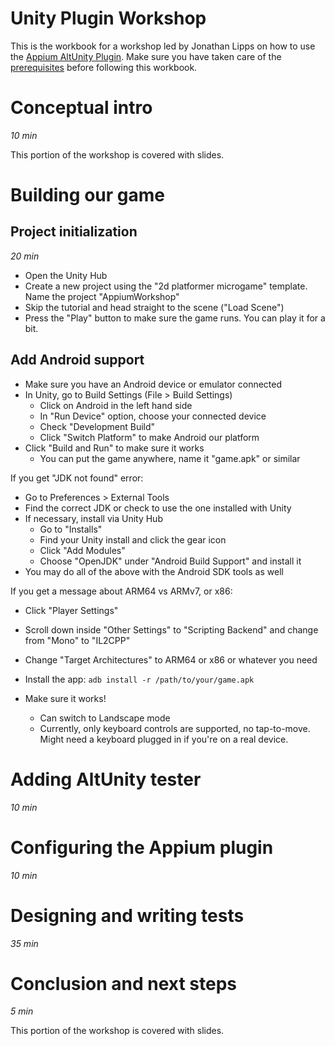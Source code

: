 # Unity Plugin Workshop

This is the workbook for a workshop led by Jonathan Lipps on how to use the [Appium AltUnity Plugin](https://github.com/projectxyzio/appium-altunity-lugin). Make sure you have taken care of the [prerequisites](prereqs.md) before following this workbook.

# Conceptual intro

*10 min*

This portion of the workshop is covered with slides.

# Building our game

## Project initialization

*20 min*

* Open the Unity Hub
* Create a new project using the "2d platformer microgame" template. Name the project "AppiumWorkshop"
* Skip the tutorial and head straight to the scene ("Load Scene")
* Press the "Play" button to make sure the game runs. You can play it for a bit.

## Add Android support

* Make sure you have an Android device or emulator connected
* In Unity, go to Build Settings (File > Build Settings)
    * Click on Android in the left hand side
    * In "Run Device" option, choose your connected device
    * Check "Development Build"
    * Click "Switch Platform" to make Android our platform
* Click "Build and Run" to make sure it works
    * You can put the game anywhere, name it "game.apk" or similar

If you get "JDK not found" error:
* Go to Preferences > External Tools
* Find the correct JDK or check to use the one installed with Unity
* If necessary, install via Unity Hub
    * Go to "Installs"
    * Find your Unity install and click the gear icon
    * Click "Add Modules"
    * Choose "OpenJDK" under "Android Build Support" and install it
* You may do all of the above with the Android SDK tools as well

If you get a message about ARM64 vs ARMv7, or x86:
* Click "Player Settings"
* Scroll down inside "Other Settings" to "Scripting Backend" and change from "Mono" to "IL2CPP"
* Change "Target Architectures" to ARM64 or x86 or whatever you need

* Install the app: `adb install -r /path/to/your/game.apk`
* Make sure it works!
    * Can switch to Landscape mode
    * Currently, only keyboard controls are supported, no tap-to-move. Might need a keyboard plugged in if you're on a real device.

# Adding AltUnity tester

*10 min*

# Configuring the Appium plugin

*10 min*

# Designing and writing tests

*35 min*

# Conclusion and next steps

*5 min*

This portion of the workshop is covered with slides.

